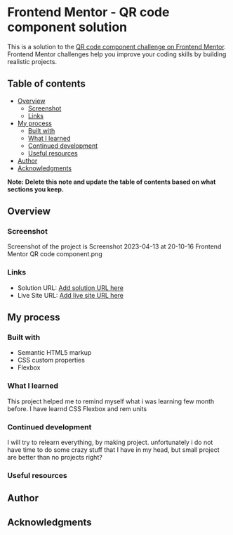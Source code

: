 # Frontend Mentor - QR code component solution

This is a solution to the [QR code component challenge on Frontend Mentor](https://www.frontendmentor.io/challenges/qr-code-component-iux_sIO_H). Frontend Mentor challenges help you improve your coding skills by building realistic projects.

## Table of contents

- [Overview](#overview)
  - [Screenshot](#screenshot)
  - [Links](#links)
- [My process](#my-process)
  - [Built with](#built-with)
  - [What I learned](#what-i-learned)
  - [Continued development](#continued-development)
  - [Useful resources](#useful-resources)
- [Author](#author)
- [Acknowledgments](#acknowledgments)

**Note: Delete this note and update the table of contents based on what sections you keep.**

## Overview

### Screenshot

Screenshot of the project is Screenshot 2023-04-13 at 20-10-16 Frontend Mentor QR code component.png

### Links

- Solution URL: [Add solution URL here](https://github.com/Jan-Dyndor/Frontend-Mentor/tree/main/qr-code-component-main)
- Live Site URL: [Add live site URL here](https://qr-code-jan.netlify.app/)

## My process

### Built with

- Semantic HTML5 markup
- CSS custom properties
- Flexbox

### What I learned

This project helped me to remind myself what i was learning few month before. I have learnd CSS Flexbox and rem units

### Continued development

I will try to relearn everything, by making project. unfortunately i do not have time to do some crazy stuff that I have in my head, but small project are better than no projects right?

### Useful resources

## Author

## Acknowledgments
